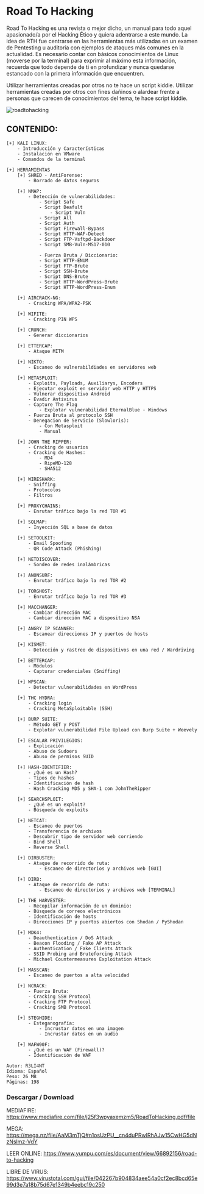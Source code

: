 # Road To Hacking

Road To Hacking es una revista o mejor dicho, un manual para todo aquel apasionado/a por el Hacking Ético y quiera adentrarse a este mundo. La idea de RTH fue centrarse en las herramientas más utilizadas en un examen de Pentesting u auditoría con ejemplos de ataques más comunes en la actualidad. Es necesario contar con básicos conocimientos de Linux (moverse por la terminal) para exprimir al máximo esta información, recuerda que todo depende de ti en profundizar y nunca quedarse estancado con la primera información que encuentren.

Utilizar herramientas creadas por otros no te hace un script kiddie. Utilizar herramientas creadas por otros con fines dañinos o alardear frente a personas que carecen de conocimientos del tema, te hace script kiddie.

![roadtohacking](https://user-images.githubusercontent.com/75953873/106670793-4442fe00-658c-11eb-86b0-04124296ad52.png)

## CONTENIDO:

```
[+] KALI LINUX:
	- Introducción y Características
	- Instalación en VMware
	- Comandos de la terminal

[+] HERRAMIENTAS
	[+] SHRED - AntiForense:
		- Borrado de datos seguros
		
	[+] NMAP:
		- Detección de vulnerabilidades:
			- Script Safe
			- Script Deafult
		    	- Script Vuln
			- Script All
			- Script Auth
			- Script Firewall-Bypass
			- Script HTTP-WAF-Detect
			- Script FTP-Vsftpd-Backdoor
			- Script SMB-Vuln-MS17-010

      		- Fuerza Bruta / Diccionario:
			- Script HTTP-ENUM
			- Script FTP-Brute
			- Script SSH-Brute
			- Script DNS-Brute
			- Script HTTP-WordPress-Brute
			- Script HTTP-WordPress-Enum

	[+] AIRCRACK-NG:
		- Cracking WPA/WPA2-PSK
	
	[+] WIFITE:
		- Cracking PIN WPS	    
 	    	
	[+] CRUNCH:
		- Generar diccionarios
	
	[+] ETTERCAP:
		- Ataque MITM

	[+] NIKTO:
		- Escaneo de vulnerabildiades en servidores web

	[+] METASPLOIT: 
		- Exploits, Payloads, Auxiliarys, Encoders
		- Ejecutar exploit en servidor web HTTP y HTTPS
		- Vulnerar dispositivo Android
		- Evadir Antivirus
		- Capture The Flag
      		- Explotar vulnerabilidad EternalBlue - Windows
		- Fuerza Bruta al protocolo SSH
		- Denegacion de Servicio (Slowloris):
			- Con Metasploit
			- Manual

	[+] JOHN THE RIPPER:
		- Cracking de usuarios
		- Cracking de Hashes:
			- MD4
			- RipeMD-128
			- SHA512

	[+] WIRESHARK:
		- Sniffing
		- Protocolos
		- Filtros

	[+] PROXYCHAINS:
		- Enrutar tráfico bajo la red TOR #1
	
	[+] SQLMAP:
		- Inyección SQL a base de datos

	[+] SETOOLKIT:
		- Email Spoofing
		- QR Code Attack (Phishing)

	[+] NETDISCOVER:
		- Sondeo de redes inalámbricas

	[+] ANONSURF:
		- Enrutar tráfico bajo la red TOR #2
	
	[+] TORGHOST:
		- Enrutar tráfico bajo la red TOR #3

	[+] MACCHANGER:
		- Cambiar dirección MAC
		- Cambiar dirección MAC a dispositivo NSA

	[+] ANGRY IP SCANNER:
		- Escanear direcciones IP y puertos de hosts

	[+] KISMET:
		- Detección y rastreo de dispositivos en una red / Wardriving
	
	[+] BETTERCAP:
		- Módulos
		- Capturar credenciales (Sniffing)
	    
	[+] WPSCAN:
		- Detectar vulnerabilidades en WordPress

	[+] THC HYDRA:
		- Cracking login
		- Cracking MetaSploitable (SSH) 

	[+] BURP SUITE:
		- Método GET y POST
		- Explotar vulnerabilidad File Upload con Burp Suite + Weevely

	[+] ESCALAR PRIVILEGIOS:
		- Explicación
		- Abuso de Sudoers 
		- Abuso de permisos SUID

	[+] HASH-IDENTIFIER:
		- ¿Qué es un Hash?
		- Tipos de hashes
		- Identificación de hash
		- Hash Cracking MD5 y SHA-1 con JohnTheRipper

	[+] SEARCHSPLOIT:
		- ¿Qué es un exploit?
		- Búsqueda de exploits

	[+] NETCAT:
		- Escaneo de puertos
		- Transferencia de archivos
		- Descubrir tipo de servidor web corriendo
		- Bind Shell
		- Reverse Shell

	[+] DIRBUSTER:
		- Ataque de recorrido de ruta:
			- Escaneo de directorios y archivos web [GUI]

	[+] DIRB:
		- Ataque de recorrido de ruta:
			- Escaneo de directorios y archivos web [TERMINAL]

	[+] THE HARVESTER:
		- Recopilar información de un dominio:
		- Búsqueda de correos electrónicos
		- Identificación de hosts
		- Direcciones IP y puertos abiertos con Shodan / PyShodan

	[+] MDK4:
		- Deauthentication / DoS Attack
		- Beacon Flooding / Fake AP Attack
		- Authentication / Fake Clients Attack
		- SSID Probing and Bruteforcing Attack
		- Michael Countermeasures Exploitation Attack

	[+] MASSCAN:
		- Escaneo de puertos a alta velocidad
	
	[+] NCRACK:
		- Fuerza Bruta:
		- Cracking SSH Protocol 
		- Cracking FTP Protocol
		- Cracking SMB Protocol

	[+] STEGHIDE:
		- Esteganografía:
			- Incrustar datos en una imagen
			- Incrustar datos en un audio

	[+] WAFW00F:
		- ¿Qué es un WAF (Firewall)?
		- Identificación de WAF
```

```
Autor: R3LI4NT
Idioma: Español
Peso: 26 MB
Páginas: 198
```

### Descargar / Download

MEDIAFIRE: https://www.mediafire.com/file/j25f3wpyaxemzm5/RoadToHacking.pdf/file

MEGA: https://mega.nz/file/AaM3mTjQ#n1osUzPU__cn4duPRwlRhAJw15CwHG5dNzNslmz-VdY

LEER ONLINE: https://www.yumpu.com/es/document/view/66892156/road-to-hacking

LIBRE DE VIRUS: https://www.virustotal.com/gui/file/042267b904834aee54a0cf2ec8bcd65e99d3e7a18b75d67e1349b4eebc19c250

